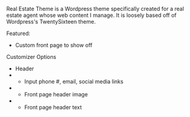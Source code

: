 Real Estate Theme is a Wordpress theme specifically created for a real estate agent whose web content I manage. It is loosely based off of Wordpress's TwentySixteen theme.


Featured:
- Custom front page to show off 



Customizer Options
- Header
- - Input phone #, email, social media links
- - Front page header image
- - Front page header text